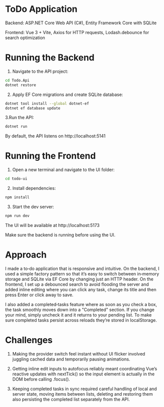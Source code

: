 # ToDo Application

Backend: ASP.NET Core Web API (C#), Entity Framework Core with SQLite

Frontend: Vue 3 + Vite, Axios for HTTP requests, Lodash.debounce for search optimization


# Running the Backend

1. Navigate to the API project:

```bash
cd Todo.Api
dotnet restore
```
2. Apply EF Core migrations and create SQLite database:

```bash
dotnet tool install --global dotnet-ef  
dotnet ef database update
```
3.Run the API:
```bash
dotnet run
```
By default, the API listens on http://localhost:5141

# Running the Frontend

1. Open a new terminal and navigate to the UI folder:
```bash
cd todo-ui
```

2. Install dependencies:

```bash
npm install
``` 

3. Start the dev server:
```bash
npm run dev
```

The UI will be available at http://localhost:5173

Make sure the backend is running before using the UI.

# Approach

I made a to‑do application that is responsive and intuitive. On the backend, I used a simple factory pattern so that it’s easy to switch between in‑memory storage and SQLite via EF Core by changing just an HTTP header. On the frontend, I set up a debounced search to avoid flooding the server and added inline editing where you can click any task, change its title and then press Enter or click away to save.

I also added a completed‑tasks feature where as soon as you check a box, the task smoothly moves down into a "Completed" section. If you change your mind, simply uncheck it and it returns to your pending list. To make sure completed tasks persist across reloads they’re stored in localStorage.

# Challenges

1. Making the provider switch feel instant without UI flicker involved juggling cached data and temporarily pausing animations.

2. Getting inline edit inputs to autofocus reliably meant coordinating Vue’s reactive updates with nextTick() so the input element is actually in the DOM before calling .focus().

3. Keeping completed tasks in sync required careful handling of local and server state, moving items between lists, deleting and restoring them also persisting the completed list separately from the API.

